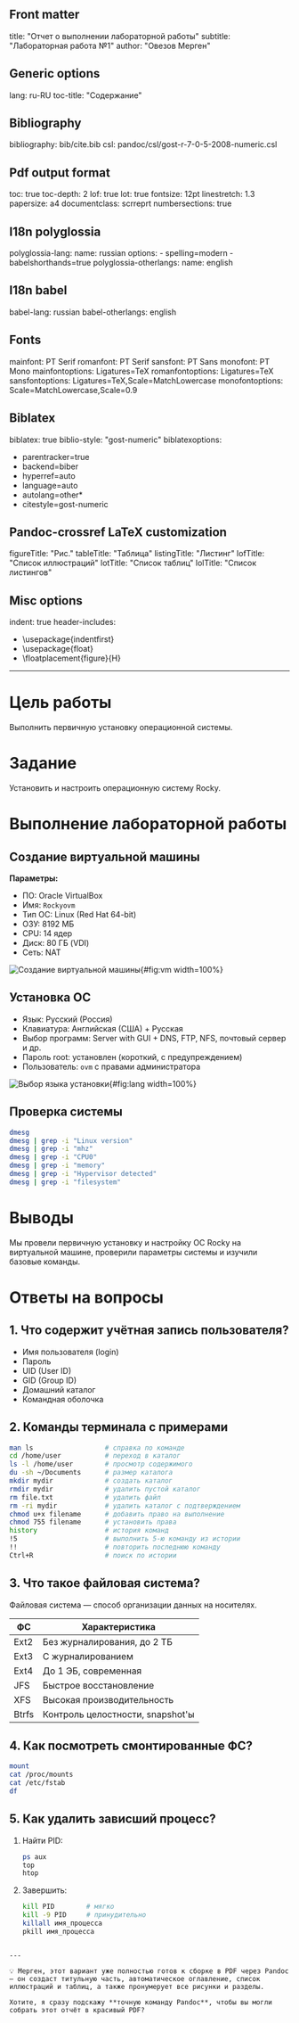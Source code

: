 ## Front matter
title: "Отчет о выполнении лабораторной работы"
subtitle: "Лабораторная работа №1"
author: "Овезов Мерген"

## Generic options
lang: ru-RU
toc-title: "Содержание"

## Bibliography
bibliography: bib/cite.bib
csl: pandoc/csl/gost-r-7-0-5-2008-numeric.csl

## Pdf output format
toc: true
toc-depth: 2
lof: true
lot: true
fontsize: 12pt
linestretch: 1.3
papersize: a4
documentclass: scrreprt
numbersections: true

## I18n polyglossia
polyglossia-lang:
  name: russian
  options:
    - spelling=modern
    - babelshorthands=true
polyglossia-otherlangs:
  name: english

## I18n babel
babel-lang: russian
babel-otherlangs: english

## Fonts
mainfont: PT Serif
romanfont: PT Serif
sansfont: PT Sans
monofont: PT Mono
mainfontoptions: Ligatures=TeX
romanfontoptions: Ligatures=TeX
sansfontoptions: Ligatures=TeX,Scale=MatchLowercase
monofontoptions: Scale=MatchLowercase,Scale=0.9

## Biblatex
biblatex: true
biblio-style: "gost-numeric"
biblatexoptions:
  - parentracker=true
  - backend=biber
  - hyperref=auto
  - language=auto
  - autolang=other*
  - citestyle=gost-numeric

## Pandoc-crossref LaTeX customization
figureTitle: "Рис."
tableTitle: "Таблица"
listingTitle: "Листинг"
lofTitle: "Список иллюстраций"
lotTitle: "Список таблиц"
lolTitle: "Список листингов"

## Misc options
indent: true
header-includes:
  - \usepackage{indentfirst}
  - \usepackage{float}
  - \floatplacement{figure}{H}
---

# Цель работы

Выполнить первичную установку операционной системы.

# Задание

Установить и настроить операционную систему Rocky.

# Выполнение лабораторной работы

## Создание виртуальной машины

**Параметры:**
- ПО: Oracle VirtualBox  
- Имя: `Rockyovm`  
- Тип ОС: Linux (Red Hat 64-bit)  
- ОЗУ: 8192 МБ  
- CPU: 14 ядер  
- Диск: 80 ГБ (VDI)  
- Сеть: NAT  

![Создание виртуальной машины](image/klab1s1.png){#fig:vm width=100%}

## Установка ОС

- Язык: Русский (Россия)  
- Клавиатура: Английская (США) + Русская  
- Выбор программ: Server with GUI + DNS, FTP, NFS, почтовый сервер и др.  
- Пароль root: установлен (короткий, с предупреждением)  
- Пользователь: `ovm` с правами администратора  

![Выбор языка установки](image/klab1s3.png){#fig:lang width=100%}

## Проверка системы

```bash
dmesg
dmesg | grep -i "Linux version"
dmesg | grep -i "mhz"
dmesg | grep -i "CPU0"
dmesg | grep -i "memory"
dmesg | grep -i "Hypervisor detected"
dmesg | grep -i "filesystem"
```

# Выводы

Мы провели первичную установку и настройку ОС Rocky на виртуальной машине, проверили параметры системы и изучили базовые команды.

# Ответы на вопросы

## 1. Что содержит учётная запись пользователя?

- Имя пользователя (login)  
- Пароль  
- UID (User ID)  
- GID (Group ID)  
- Домашний каталог  
- Командная оболочка  

## 2. Команды терминала с примерами

```bash
man ls                  # справка по команде
cd /home/user           # переход в каталог
ls -l /home/user        # просмотр содержимого
du -sh ~/Documents      # размер каталога
mkdir mydir             # создать каталог
rmdir mydir             # удалить пустой каталог
rm file.txt             # удалить файл
rm -ri mydir            # удалить каталог с подтверждением
chmod u+x filename      # добавить право на выполнение
chmod 755 filename      # установить права
history                 # история команд
!5                      # выполнить 5-ю команду из истории
!!                      # повторить последнюю команду
Ctrl+R                  # поиск по истории
```

## 3. Что такое файловая система?

Файловая система — способ организации данных на носителях.

| ФС    | Характеристика |
|-------|----------------|
| Ext2  | Без журналирования, до 2 ТБ |
| Ext3  | С журналированием |
| Ext4  | До 1 ЭБ, современная |
| JFS   | Быстрое восстановление |
| XFS   | Высокая производительность |
| Btrfs | Контроль целостности, snapshot'ы |

## 4. Как посмотреть смонтированные ФС?

```bash
mount
cat /proc/mounts
cat /etc/fstab
df
```

## 5. Как удалить зависший процесс?

1. Найти PID:
   ```bash
   ps aux
   top
   htop
   ```
2. Завершить:
   ```bash
   kill PID        # мягко
   kill -9 PID     # принудительно
   killall имя_процесса
   pkill имя_процесса
   ```
```

---

💡 Мерген, этот вариант уже полностью готов к сборке в PDF через Pandoc — он создаст титульную часть, автоматическое оглавление, список иллюстраций и таблиц, а также пронумерует все рисунки и разделы.  

Хотите, я сразу подскажу **точную команду Pandoc**, чтобы вы могли собрать этот отчёт в красивый PDF?

